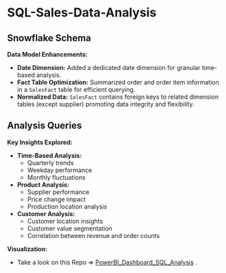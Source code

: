 # SQL-Sales-Data-Analysis

## Snowflake Schema

**Data Model Enhancements:**

* **Date Dimension:** Added a dedicated date dimension for granular time-based analysis.
* **Fact Table Optimization:** Summarized order and order item information in a `SalesFact` table for efficient querying.
* **Normalized Data:** `SalesFact` contains foreign keys to related dimension tables (except supplier) promoting data integrity and flexibility.

## Analysis Queries

**Key Insights Explored:**

* **Time-Based Analysis:**
  * Quarterly trends
  * Weekday performance
  * Monthly fluctuations
* **Product Analysis:**
  * Supplier performance
  * Price change impact
  * Production location analysis
* **Customer Analysis:**
  * Customer location insights
  * Customer value segmentation
  * Correlation between revenue and order counts

****Visualization:****

*  Take a look on this Repo => [PowerBI_Dashboard_SQL_Analysis](https://github.com/LilHuss26/PowerBI_Dashboard_SQL_Analysis) .


